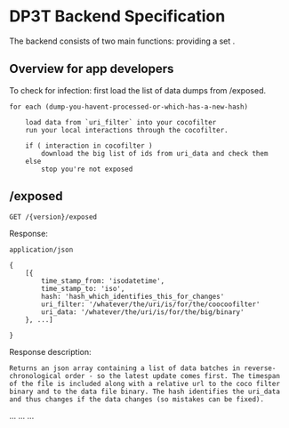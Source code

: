 # DP3T Backend Specification

The backend consists of two main functions: providing a set <blabla short explaination in simple english or for simple english people>.


## Overview for app developers

To check for infection: first load the list of data dumps from /exposed.

	for each (dump-you-havent-processed-or-which-has-a-new-hash)

		load data from `uri_filter` into your cocofilter
		run your local interactions through the cocofilter.

		if ( interaction in cocofilter )
			download the big list of ids from uri_data and check them
		else
			stop you're not exposed

## /exposed

	GET /{version}/exposed

Response:

	application/json

	{
		[{
			time_stamp_from: 'isodatetime',
			time_stamp_to: 'iso',
			hash: 'hash_which_identifies_this_for_changes'
			uri_filter: '/whatever/the/uri/is/for/the/coocoofilter'
			uri_data: '/whatever/the/uri/is/for/the/big/binary'
		}, ...]

	}

Response description:

	Returns an json array containing a list of data batches in reverse-chronological order - so the latest update comes first. The timespan of the file is included along with a relative url to the coco filter binary and to the data file binary. The hash identifies the uri_data and thus changes if the data changes (so mistakes can be fixed).

...
...
...

